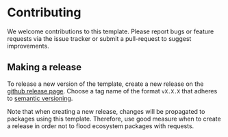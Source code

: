 # Contributing

We welcome contributions to this template.
Please report bugs or feature requests via the issue tracker or
submit a pull-request to suggest improvements.

## Making a release

To release a new version of the template, create a new release
on the [github release page](https://github.com/scverse/cookiecutter-scverse/releases).
Choose a tag name of the format `vX.X.X` that adheres to [semantic versioning](https://semver.org/).

Note that when creating a new release, changes will be propagated to packages using this template.
Therefore, use good measure when to create a release in order not to flood ecosystem packages with
requests.
